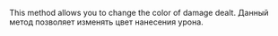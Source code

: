 This method allows you to change the color of damage dealt.
Данный метод позволяет изменять цвет нанесения урона.
